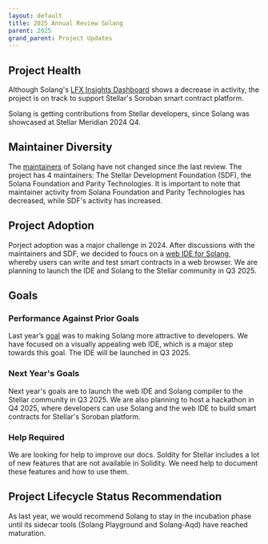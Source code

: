 ```yaml
---
layout: default
title: 2025 Annual Review Solang
parent: 2025
grand_parent: Project Updates
---
```


## Project Health

Although Solang's [LFX Insights Dashboard](https://insights.lfx.linuxfoundation.org/foundation/lf-decentralized-trust/overview/github?project=solang&routedFrom=Github&bestPractice=false) shows a decrease in activity, the project is on track to support Stellar's Soroban smart contract platform.

Solang is getting contributions from Stellar developers, since Solang was showcased at Stellar Meridian 2024 Q4.

## Maintainer Diversity

The [maintainers](https://github.com/hyperledger-solang/solang/blob/main/MAINTAINERS.md) of Solang have not changed since the last review. The project has 4 maintainers: The Stellar Development Foundation (SDF), the Solana Foundation and Parity Technologies. It is important to note that maintainer activity from Solana Foundation and Parity Technologies has decreased, while SDF's activity has increased.

## Project Adoption

Porject adoption was a major challenge in 2024. After discussions with the maintainers and SDF, we decided to foucs on a [web IDE for Solang](https://github.com/hyperledger-labs/solang-playground), whereby users can write and test smart contracts in a web browser. We are planning to launch the IDE and Solang to the Stellar community in Q3 2025.

## Goals

### Performance Against Prior Goals

Last year’s [goal](https://github.com/hyperledger/toc/blob/gh-pages/project-reports/2024/2024-annual-Hyperledger-Solang.md#goals) was to making Solang more attractive to developers. We have focused on a visually appealing web IDE, which is a major step towards this goal. The IDE will be launched in Q3 2025.

### Next Year's Goals

Next year's goals are to launch the web IDE and Solang compiler to the Stellar community in Q3 2025. We are also planning to host a hackathon in Q4 2025, where developers can use Solang and the web IDE to build smart contracts for Stellar's Soroban platform.

### Help Required

We are looking for help to improve our docs. Soldity for Stellar includes a lot of new features that are not available in Solidity. We need help to document these features and how to use them.

## Project Lifecycle Status Recommendation

As last year, we would recommend Solang to stay in the incubation phase until its sidecar tools (Solang Playground and Solang-Aqd) have reached maturation.